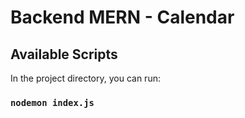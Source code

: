 # Backend MERN - Calendar

## Available Scripts

In the project directory, you can run:

### `nodemon index.js`

